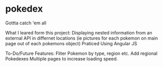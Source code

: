 # pokedex
Gottta catch 'em all 

What I leared form this project: 
  Displaying nested information from an external API in differnet locations (ie pictures for each pokemon on main page out of each pokemons object)
  Praticed Using Angular JS 

To-Do/Future Features:
  Fliter Pokemon by type, region etc. 
  Add regional Pokedexes 
  Multiple pages to increase loading speed.

